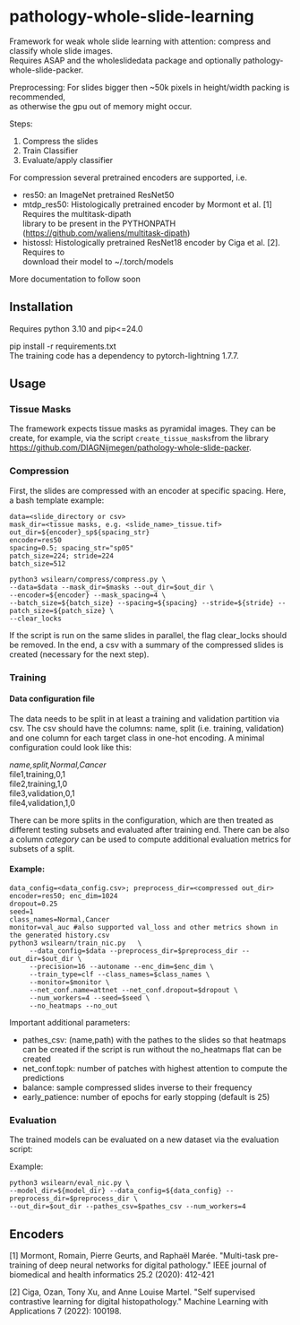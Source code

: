 
# pathology-whole-slide-learning
Framework for weak whole slide learning with attention: compress and classify whole slide images.  
Requires ASAP and the wholeslidedata package and optionally pathology-whole-slide-packer.

Preprocessing: For slides bigger then ~50k pixels in height/width packing is recommended,  
as otherwise the gpu out of memory might occur.

Steps:
1. Compress the slides
2. Train Classifier
3. Evaluate/apply classifier

For compression several pretrained encoders are supported, i.e.
- res50: an ImageNet pretrained ResNet50
- mtdp_res50: Histologically pretrained encoder by Mormont et al. [1] Requires the multitask-dipath  
  library to be present in the PYTHONPATH (https://github.com/waliens/multitask-dipath)
- histossl: Histologically pretrained ResNet18 encoder by Ciga et al. [2]. Requires to  
  download their model to ~/.torch/models

More documentation to follow soon

## Installation

Requires python 3.10 and pip<=24.0

pip install -r requirements.txt  
The training code has a dependency to pytorch-lightning 1.7.7.

## Usage

### Tissue Masks
The framework expects tissue masks as pyramidal images. They can be create, for example, via the script `create_tissue_masks`from the library https://github.com/DIAGNijmegen/pathology-whole-slide-packer.

### Compression
First, the slides are compressed with an encoder at specific spacing. Here, a bash template example:

    data=<slide_directory or csv>
    mask_dir=<tissue masks, e.g. <slide_name>_tissue.tif>
    out_dir=${encoder}_sp${spacing_str}
    encoder=res50
    spacing=0.5; spacing_str="sp05"
    patch_size=224; stride=224
    batch_size=512
    
    python3 wsilearn/compress/compress.py \
    --data=$data --mask_dir=$masks --out_dir=$out_dir \
    --encoder=${encoder} --mask_spacing=4 \
    --batch_size=${batch_size} --spacing=${spacing} --stride=${stride} --patch_size=${patch_size} \
    --clear_locks

If the script is run on the same slides in parallel, the flag clear_locks should be removed. In the end, a csv
with a summary of the compressed slides is created (necessary for the next step).

### Training
#### Data configuration file
The data needs to be split in at least a training and validation partition via csv. The csv should have the columns: name, split (i.e. training, validation) and one column for each target class in one-hot encoding.
A minimal configuration could look like this:

*name,split,Normal,Cancer*  
file1,training,0,1  
file2,training,1,0  
file3,validation,0,1  
file4,validation,1,0  

There can be more splits in the configuration, which are then treated as different testing subsets and evaluated after training end. There can be also a column *category*  can be used to compute additional evaluation metrics for subsets of a split.

#### Example:

    data_config=<data_config.csv>; preprocess_dir=<compressed out_dir>
    encoder=res50; enc_dim=1024
    dropout=0.25
    seed=1
    class_names=Normal,Cancer
    monitor=val_auc #also supported val_loss and other metrics shown in the generated history.csv
    python3 wsilearn/train_nic.py	\
    	 --data_config=$data --preprocess_dir=$preprocess_dir --out_dir=$out_dir \
    	 --precision=16 --autoname --enc_dim=$enc_dim \
    	 --train_type=clf --class_names=$class_names \
    	 --monitor=$monitor \
    	 --net_conf.name=attnet --net_conf.dropout=$dropout \
    	 --num_workers=4 --seed=$seed \
    	 --no_heatmaps --no_out

Important additional parameters:

- pathes_csv: (name,path) with the pathes to the slides so that heatmaps can be created if the script is run without the no_heatmaps flat can be created
- net_conf.topk: number of patches with highest attention to compute the predictions
- balance: sample compressed slides inverse to their frequency
- early_patience: number of epochs for early stopping (default is 25)

### Evaluation
The trained models can be evaluated on a new dataset via the evaluation script:

Example:

    python3 wsilearn/eval_nic.py \
    --model_dir=${model_dir} --data_config=${data_config} --preprocess_dir=$preprocess_dir \
    --out_dir=$out_dir --pathes_csv=$pathes_csv --num_workers=4

## Encoders
[1] Mormont, Romain, Pierre Geurts, and Raphaël Marée. "Multi-task pre-training of deep neural networks for digital pathology." IEEE journal of biomedical and health informatics 25.2 (2020): 412-421

[2] Ciga, Ozan, Tony Xu, and Anne Louise Martel. "Self supervised contrastive learning for digital histopathology." Machine Learning with Applications 7 (2022): 100198.